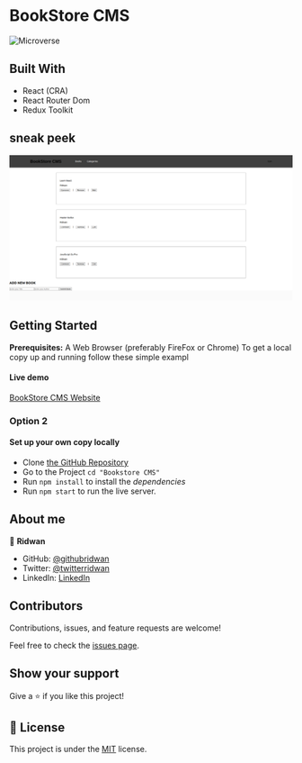 # BookStore CMS

![Microverse](https://img.shields.io/badge/Microverse-blueviolet)

## Built With

- React (CRA)
- React Router Dom
- Redux Toolkit

## sneak peek

![Application screenshot](./src/bookStore-cms.png)

## Getting Started

**Prerequisites:** A Web Browser (preferably FireFox or Chrome)
To get a local copy up and running follow these simple exampl

#### Live demo

[BookStore CMS Website](https://rid-bookstore-cms.netlify.app/)

### **Option 2**

#### Set up your own copy locally

- Clone [the GitHub Repository](https://github.com/ridwanediallo/Bookstore-CMS.git)
- Go to the Project `cd "Bookstore CMS"`
- Run `npm install` to install the _dependencies_
- Run `npm start` to run the live server.

## About me

👤 **Ridwan**

- GitHub: [@githubridwan](https://github.com/ridwanediallo)
- Twitter: [@twitterridwan](https://twitter.com/RidwaneD)
- LinkedIn: [LinkedIn](https://www.linkedin.com/in/ridwan-diallo-9a1634193)

## Contributors

Contributions, issues, and feature requests are welcome!

Feel free to check the [issues page](../../issues/).

## Show your support

Give a ⭐️ if you like this project!

## 📝 License

This project is under the [MIT](LICENSE) license.
